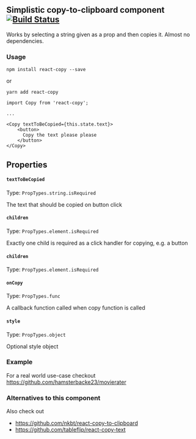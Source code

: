 ## Simplistic copy-to-clipboard component [![Build Status](https://travis-ci.org/hamsterbacke23/react-copy.svg?branch=master)](https://travis-ci.org/hamsterbacke23/react-copy)
Works by selecting a string given as a prop and then copies it. Almost no dependencies.

### Usage
```
npm install react-copy --save
```

or

```
yarn add react-copy
```
```
import Copy from 'react-copy';

...

<Copy textToBeCopied={this.state.text}>
    <button>
      Copy the text please please
    </button>
</Copy>
```

## Properties

#### `textToBeCopied`

Type: `PropTypes.string.isRequired`

The text that should be copied on button click

#### `children`

Type: `PropTypes.element.isRequired`

Exactly one child is required as a click handler for copying, e.g. a button

#### `children`

Type: `PropTypes.element.isRequired`

#### `onCopy`

Type: `PropTypes.func`

A callback function called when copy function is called

#### `style`

Type: `PropTypes.object`

Optional style object


### Example
For a real world use-case checkout https://github.com/hamsterbacke23/movierater

### Alternatives to this component
Also check out
- https://github.com/nkbt/react-copy-to-clipboard
- https://github.com/tableflip/react-copy-text

